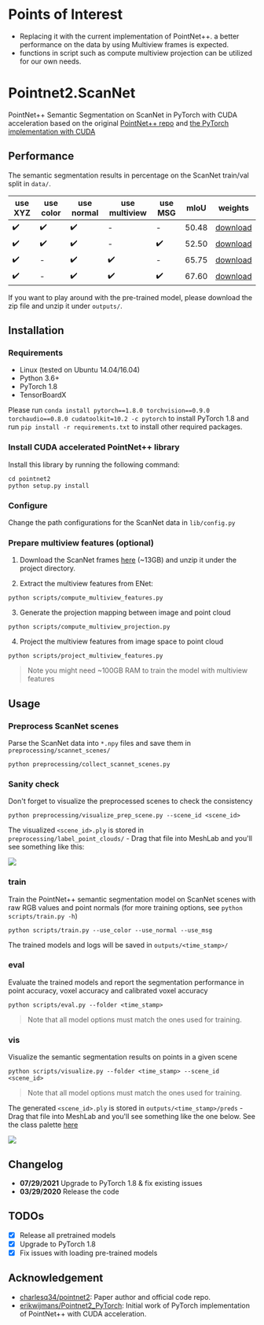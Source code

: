 # Points of Interest
* Replacing it with the current implementation of PointNet++. a better performance on the data by using Multiview frames is expected.
* functions in script such as compute multiview projection can be utilized for our own needs.

# Pointnet2.ScanNet
PointNet++ Semantic Segmentation on ScanNet in PyTorch with CUDA acceleration based on the original [PointNet++ repo](https://github.com/charlesq34/pointnet2) and [the PyTorch implementation with CUDA](https://github.com/sshaoshuai/Pointnet2.PyTorch)

## Performance
The semantic segmentation results in percentage on the ScanNet train/val split in `data/`.

| use XYZ | use color | use normal | use multiview | use MSG | mIoU | weights |
|---------|-----------|------------|---------------|---------|------|---------|
|:heavy_check_mark:         |:heavy_check_mark:           |:heavy_check_mark:            |-               |-         |50.48      |[download](https://drive.google.com/file/d/16rsLQwonnf0vvAi4QFaUg6xCxD2pJqEP/view?usp=sharing)         |
|:heavy_check_mark:         |:heavy_check_mark:           |:heavy_check_mark:            |-               |:heavy_check_mark:         |52.50      |[download](https://drive.google.com/file/d/1iMmuZgh8VeYO02tdOSgSKVyXDcvXPior/view?usp=sharing)         |
|:heavy_check_mark:         |-           |:heavy_check_mark:            |:heavy_check_mark:               |-         |65.75      |[download](https://drive.google.com/file/d/1vK9VwIMu__TKOQIlwoN8XZw70FPM5loI/view?usp=sharing)         |
|:heavy_check_mark:         |-           |:heavy_check_mark:            |:heavy_check_mark:               |:heavy_check_mark:         |67.60      |[download](https://drive.google.com/file/d/1twJmV1QuAZ2GHfp8Ae7HyJkKvWbWPK5l/view?usp=sharing)         |

If you want to play around with the pre-trained model, please download the zip file and unzip it under `outputs/`.


## Installation
### Requirements
* Linux (tested on Ubuntu 14.04/16.04)
* Python 3.6+
* PyTorch 1.8
* TensorBoardX

Please run `conda install pytorch==1.8.0 torchvision==0.9.0 torchaudio==0.8.0 cudatoolkit=10.2 -c pytorch` to install PyTorch 1.8 and run `pip install -r requirements.txt` to install other required packages.

### Install CUDA accelerated PointNet++ library
Install this library by running the following command:

```shell
cd pointnet2
python setup.py install
```

### Configure
Change the path configurations for the ScanNet data in `lib/config.py`

### Prepare multiview features (optional)
1. Download the ScanNet frames [here](http://kaldir.vc.in.tum.de/3dsis/scannet_train_images.zip) (~13GB) and unzip it under the project directory.

2. Extract the multiview features from ENet:
```shell
python scripts/compute_multiview_features.py
```

3. Generate the projection mapping between image and point cloud
```shell
python scripts/compute_multiview_projection.py
```

4. Project the multiview features from image space to point cloud
```shell
python scripts/project_multiview_features.py
```

> Note you might need ~100GB RAM to train the model with multiview features

## Usage
### Preprocess ScanNet scenes
Parse the ScanNet data into `*.npy` files and save them in `preprocessing/scannet_scenes/`
```shell
python preprocessing/collect_scannet_scenes.py
```
### Sanity check
Don't forget to visualize the preprocessed scenes to check the consistency
```shell
python preprocessing/visualize_prep_scene.py --scene_id <scene_id>
```
The visualized `<scene_id>.ply` is stored in `preprocessing/label_point_clouds/` - Drag that file into MeshLab and you'll see something like this:

<img src="img/snapshot.png"/>

### train
Train the PointNet++ semantic segmentation model on ScanNet scenes with raw RGB values and point normals (for more training options, see `python scripts/train.py -h`)
```shell
python scripts/train.py --use_color --use_normal --use_msg
```
The trained models and logs will be saved in `outputs/<time_stamp>/`

### eval
Evaluate the trained models and report the segmentation performance in point accuracy, voxel accuracy and calibrated voxel accuracy
```shell
python scripts/eval.py --folder <time_stamp>
```

> Note that all model options must match the ones used for training.

### vis
Visualize the semantic segmentation results on points in a given scene
```shell
python scripts/visualize.py --folder <time_stamp> --scene_id <scene_id>
```

> Note that all model options must match the ones used for training.

The generated `<scene_id>.ply` is stored in `outputs/<time_stamp>/preds` - Drag that file into MeshLab and you'll see something like the one below. See the class palette [here](http://kaldir.vc.in.tum.de/scannet_benchmark/img/legend.jpg)

<img src="img/snapshot_pred.png"/>

## Changelog

* __07/29/2021__ Upgrade to PyTorch 1.8 & fix existing issues
* __03/29/2020__ Release the code

## TODOs

- [x] Release all pretrained models
- [x] Upgrade to PyTorch 1.8
- [x] Fix issues with loading pre-trained models

## Acknowledgement
* [charlesq34/pointnet2](https://github.com/charlesq34/pointnet2): Paper author and official code repo.
* [erikwijmans/Pointnet2_PyTorch](https://github.com/erikwijmans/Pointnet2_PyTorch): Initial work of PyTorch implementation of PointNet++ with CUDA acceleration.
